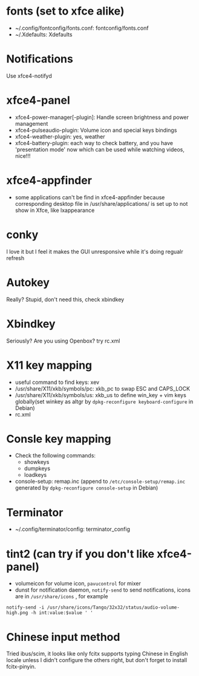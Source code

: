 # fonts (set to xfce alike)

* ~/.config/fontconfig/fonts.conf: fontconfig/fonts.conf
* ~/.Xdefaults:                    Xdefaults

# Notifications

Use xfce4-notifyd 

# xfce4-panel

* xfce4-power-manager[-plugin]: Handle screen brightness and power management
* xfce4-pulseaudio-plugin:      Volume icon and special keys bindings
* xfce4-weather-plugin:         yes, weather
* xfce4-battery-plugin:         each way to check battery, and you have 'presentation mode' now which can be used while watching videos, nice!!!

# xfce4-appfinder

* some applications can't be find in xfce4-appfinder because corresponding desktop file in /usr/share/applications/ is set up to not show in Xfce, like lxappearance

# conky

I love it but I feel it makes the GUI unresponsive while it's doing regualr refresh

# Autokey

Really? Stupid, don't need this, check xbindkey

# Xbindkey 

Seriously? Are you using Openbox? try rc.xml

# X11 key mapping

* useful command to find keys:    xev
* /usr/share/X11/xkb/symbols/pc:  xkb_pc to swap ESC and CAPS_LOCK
* /usr/share/X11/xkb/symbols/us:  xkb_us to define win_key + vim keys globally(set winkey as altgr by `dpkg-reconfigure keyboard-configure` in Debian)
* rc.xml

# Consle key mapping

* Check the following commands:
  - showkeys 
  - dumpkeys 
  - loadkeys
* console-setup: remap.inc (append to `/etc/console-setup/remap.inc` generated by `dpkg-reconfigure console-setup` in Debian)

# Terminator

* ~/.config/terminator/config:     terminator_config

# tint2 (can try if you don't like xfce4-panel)

* volumeicon for volume icon, `pavucontrol` for mixer
* dunst for notification daemon, `notify-send` to send notifications, icons are in `/usr/share/icons` , for example

```notify-send -i /usr/share/icons/Tango/32x32/status/audio-volume-high.png -h int:value:$value ' '```

# Chinese input method

Tried ibus/scim, it looks like only fcitx supports typing Chinese in English locale unless I didn't configure the others right, but don't forget to install fcitx-pinyin.

